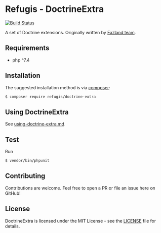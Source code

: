 Refugis - DoctrineExtra
=======================
[![Build Status](https://travis-ci.com/refugis/doctrine-extra.svg?branch=master)](https://travis-ci.com/refugis/doctrine-extra) 

A set of Doctrine extensions.
Originally written by [Fazland team](https://www.github.com/fazland/doctrine-extra).

Requirements
------------
- php ^7.4

Installation
------------
The suggested installation method is via [composer](https://getcomposer.org/):

```sh
$ composer require refugis/doctrine-extra
```

Using DoctrineExtra
-------------------
See [using-doctrine-extra.md](./docs/using-doctrine-extra.md).

Test
----
Run 
```sh
$ vendor/bin/phpunit
```

Contributing
------------
Contributions are welcome. Feel free to open a PR or file an issue here on GitHub!

License
-------
DoctrineExtra is licensed under the MIT License - see the [LICENSE](https://github.com/refugis/doctrine-extra/blob/master/LICENSE) file for details.
